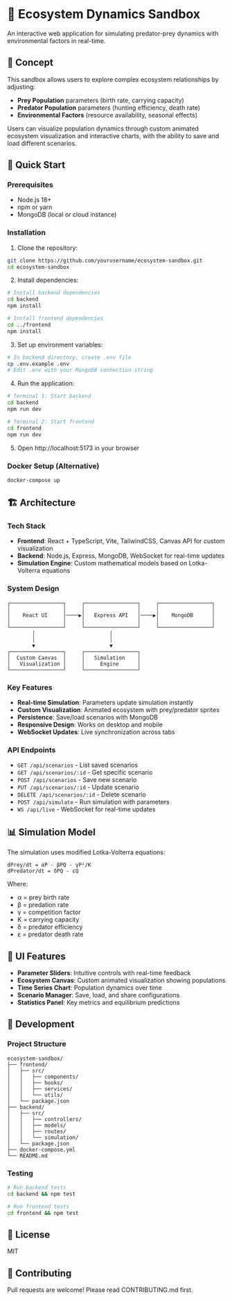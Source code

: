 # 🌿 Ecosystem Dynamics Sandbox

An interactive web application for simulating predator-prey dynamics with environmental factors in real-time.

## 🎯 Concept

This sandbox allows users to explore complex ecosystem relationships by adjusting:
- **Prey Population** parameters (birth rate, carrying capacity)
- **Predator Population** parameters (hunting efficiency, death rate)
- **Environmental Factors** (resource availability, seasonal effects)

Users can visualize population dynamics through custom animated ecosystem visualization and interactive charts, with the ability to save and load different scenarios.

## 🚀 Quick Start

### Prerequisites
- Node.js 18+ 
- npm or yarn
- MongoDB (local or cloud instance)

### Installation

1. Clone the repository:
```bash
git clone https://github.com/yourusername/ecosystem-sandbox.git
cd ecosystem-sandbox
```

2. Install dependencies:
```bash
# Install backend dependencies
cd backend
npm install

# Install frontend dependencies
cd ../frontend
npm install
```

3. Set up environment variables:
```bash
# In backend directory, create .env file
cp .env.example .env
# Edit .env with your MongoDB connection string
```

4. Run the application:
```bash
# Terminal 1: Start backend
cd backend
npm run dev

# Terminal 2: Start frontend
cd frontend
npm run dev
```

5. Open http://localhost:5173 in your browser

### Docker Setup (Alternative)

```bash
docker-compose up
```

## 🏗️ Architecture

### Tech Stack
- **Frontend**: React + TypeScript, Vite, TailwindCSS, Canvas API for custom visualization
- **Backend**: Node.js, Express, MongoDB, WebSocket for real-time updates
- **Simulation Engine**: Custom mathematical models based on Lotka-Volterra equations

### System Design

```
┌─────────────────┐     ┌─────────────────┐     ┌─────────────────┐
│                 │     │                 │     │                 │
│    React UI     │────▶│   Express API   │────▶│    MongoDB      │
│                 │     │                 │     │                 │
└─────────────────┘     └─────────────────┘     └─────────────────┘
        │                        │
        │                        │
        ▼                        ▼
┌─────────────────┐     ┌─────────────────┐
│  Custom Canvas  │     │   Simulation    │
│   Visualization │     │     Engine      │
└─────────────────┘     └─────────────────┘
```

### Key Features
- **Real-time Simulation**: Parameters update simulation instantly
- **Custom Visualization**: Animated ecosystem with prey/predator sprites
- **Persistence**: Save/load scenarios with MongoDB
- **Responsive Design**: Works on desktop and mobile
- **WebSocket Updates**: Live synchronization across tabs

### API Endpoints

- `GET /api/scenarios` - List saved scenarios
- `GET /api/scenarios/:id` - Get specific scenario
- `POST /api/scenarios` - Save new scenario
- `PUT /api/scenarios/:id` - Update scenario
- `DELETE /api/scenarios/:id` - Delete scenario
- `POST /api/simulate` - Run simulation with parameters
- `WS /api/live` - WebSocket for real-time updates

## 📊 Simulation Model

The simulation uses modified Lotka-Volterra equations:

```
dPrey/dt = αP - βPQ - γP²/K
dPredator/dt = δPQ - εQ
```

Where:
- α = prey birth rate
- β = predation rate
- γ = competition factor
- K = carrying capacity
- δ = predator efficiency
- ε = predator death rate

## 🎨 UI Features

- **Parameter Sliders**: Intuitive controls with real-time feedback
- **Ecosystem Canvas**: Custom animated visualization showing populations
- **Time Series Chart**: Population dynamics over time
- **Scenario Manager**: Save, load, and share configurations
- **Statistics Panel**: Key metrics and equilibrium predictions

## 📝 Development

### Project Structure
```
ecosystem-sandbox/
├── frontend/
│   ├── src/
│   │   ├── components/
│   │   ├── hooks/
│   │   ├── services/
│   │   └── utils/
│   └── package.json
├── backend/
│   ├── src/
│   │   ├── controllers/
│   │   ├── models/
│   │   ├── routes/
│   │   └── simulation/
│   └── package.json
├── docker-compose.yml
└── README.md
```

### Testing
```bash
# Run backend tests
cd backend && npm test

# Run frontend tests
cd frontend && npm test
```

## 📄 License

MIT

## 🤝 Contributing

Pull requests are welcome! Please read CONTRIBUTING.md first.
